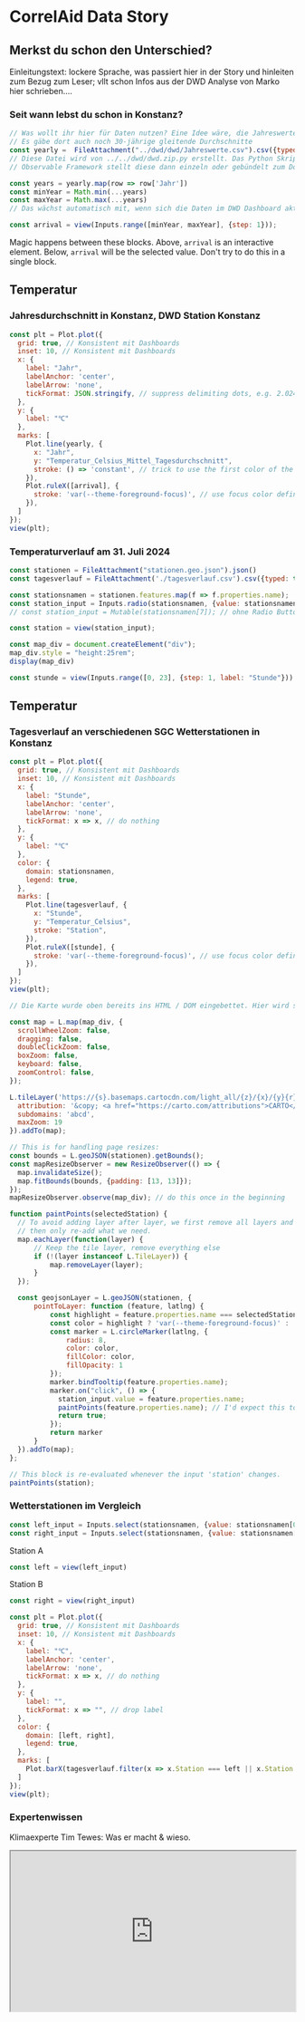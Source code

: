 # CorrelAid Data Story

## Merkst du schon den Unterschied?

Einleitungstext: lockere Sprache, was passiert hier in der Story und hinleiten 
zum Bezug zum Leser; vllt schon Infos aus der DWD Analyse von Marko hier 
schrieben.... 

### Seit wann lebst du schon in Konstanz?

```js
// Was wollt ihr hier für Daten nutzen? Eine Idee wäre, die Jahreswerte aus dem DWD Dashboard wiederzuverwenden.
// Es gäbe dort auch noch 30-jährige gleitende Durchschnitte
const yearly =  FileAttachment("../dwd/dwd/Jahreswerte.csv").csv({typed: true})
// Diese Datei wird von ../../dwd/dwd.zip.py erstellt. Das Python Skript bündelt meherere Dateien in ein ZIP-Archiv (u.a. Jahreswerte.csv);
// Observable Framework stellt diese dann einzeln oder gebündelt zum Download bereit.
```

```js
const years = yearly.map(row => row['Jahr'])
const minYear = Math.min(...years)
const maxYear = Math.max(...years)
// Das wächst automatisch mit, wenn sich die Daten im DWD Dashboard aktualisieren

const arrival = view(Inputs.range([minYear, maxYear], {step: 1}));
```

Magic happens between these blocks. Above, `arrival` is an interactive
element. Below, `arrival` will be the selected value. Don't try to do this
in a single block.

<div class="card">
  <h2>Temperatur</h2>
  <h3>Jahresdurchschnitt in Konstanz, DWD Station Konstanz</h3>

```js
const plt = Plot.plot({
  grid: true, // Konsistent mit Dashboards
  inset: 10, // Konsistent mit Dashboards
  x: {
    label: "Jahr",
    labelAnchor: 'center',
    labelArrow: 'none',
    tickFormat: JSON.stringify, // suppress delimiting dots, e.g. 2.024
  },
  y: {
    label: "℃"
  },
  marks: [
    Plot.line(yearly, {
      x: "Jahr",
      y: "Temperatur_Celsius_Mittel_Tagesdurchschnitt",
      stroke: () => 'constant', // trick to use the first color of the theme
    }),
    Plot.ruleX([arrival], {
      stroke: 'var(--theme-foreground-focus)', // use focus color defined by theme
    }),
  ]
});
view(plt);
```

</div> <!-- card -->


### Temperaturverlauf am 31. Juli 2024

```js
const stationen = FileAttachment("stationen.geo.json").json()
const tagesverlauf = FileAttachment('./tagesverlauf.csv').csv({typed: true})
```

```js
const stationsnamen = stationen.features.map(f => f.properties.name);
const station_input = Inputs.radio(stationsnamen, {value: stationsnamen[7]});
// const station_input = Mutable(stationsnamen[7]); // ohne Radio Buttons

const station = view(station_input);
```

```js
const map_div = document.createElement("div");
map_div.style = "height:25rem";
display(map_div)
```

```js
const stunde = view(Inputs.range([0, 23], {step: 1, label: "Stunde"}));
```

<div class="card">
  <h2>Temperatur</h2>
  <h3>Tagesverlauf an verschiedenen SGC Wetterstationen in Konstanz</h3>

```js
const plt = Plot.plot({
  grid: true, // Konsistent mit Dashboards
  inset: 10, // Konsistent mit Dashboards
  x: {
    label: "Stunde",
    labelAnchor: 'center',
    labelArrow: 'none',
    tickFormat: x => x, // do nothing
  },
  y: {
    label: "℃"
  },
  color: {
    domain: stationsnamen,
    legend: true,
  },
  marks: [
    Plot.line(tagesverlauf, {
      x: "Stunde",
      y: "Temperatur_Celsius",
      stroke: "Station",
    }),
    Plot.ruleX([stunde], {
      stroke: 'var(--theme-foreground-focus)', // use focus color defined by theme
    }),
  ]
});
view(plt);
```

</div> <!-- card -->

```js
// Die Karte wurde oben bereits ins HTML / DOM eingebettet. Hier wird sie befüllt.

const map = L.map(map_div, {
  scrollWheelZoom: false,
  dragging: false,
  doubleClickZoom: false,
  boxZoom: false,
  keyboard: false,
  zoomControl: false,
});

L.tileLayer('https://{s}.basemaps.cartocdn.com/light_all/{z}/{x}/{y}{r}.png', {
  attribution: '&copy; <a href="https://carto.com/attributions">CARTO</a> & OpenStreetMap contributors',
  subdomains: 'abcd',
  maxZoom: 19
}).addTo(map);

// This is for handling page resizes:
const bounds = L.geoJSON(stationen).getBounds();
const mapResizeObserver = new ResizeObserver(() => {
  map.invalidateSize();
  map.fitBounds(bounds, {padding: [13, 13]});
});
mapResizeObserver.observe(map_div); // do this once in the beginning

function paintPoints(selectedStation) {
  // To avoid adding layer after layer, we first remove all layers and
  // then only re-add what we need.
  map.eachLayer(function(layer) {
      // Keep the tile layer, remove everything else
      if (!(layer instanceof L.TileLayer)) {
          map.removeLayer(layer);
      }
  });

  const geojsonLayer = L.geoJSON(stationen, {
      pointToLayer: function (feature, latlng) {
          const highlight = feature.properties.name === selectedStation;
          const color = highlight ? 'var(--theme-foreground-focus)' : 'var(--theme-foreground-faint)';
          const marker = L.circleMarker(latlng, {
              radius: 8,
              color: color,
              fillColor: color,
              fillOpacity: 1
          });
          marker.bindTooltip(feature.properties.name);
          marker.on("click", () => {
            station_input.value = feature.properties.name;
            paintPoints(feature.properties.name); // I'd expect this to happen automatically but it doesn't
            return true;
          });
          return marker
      }
  }).addTo(map);
};
```

```js display=false
// This block is re-evaluated whenever the input 'station' changes.
paintPoints(station);
```

### Wetterstationen im Vergleich

```js
const left_input = Inputs.select(stationsnamen, {value: stationsnamen[0]});
const right_input = Inputs.select(stationsnamen, {value: stationsnamen[1]});
```

<div class="grid grid-cols-2">
<div class="card grid-colspan-1">

Station A

```js
const left = view(left_input)
```

</div> <!-- card -->

<div class="card grid-colspan-1">

Station B

```js
const right = view(right_input)
```

</div> <!-- card -->

</div> <!-- grid -->


<div class="card">

```js
const plt = Plot.plot({
  grid: true, // Konsistent mit Dashboards
  inset: 10, // Konsistent mit Dashboards
  x: {
    label: "℃",
    labelAnchor: 'center',
    labelArrow: 'none',
    tickFormat: x => x, // do nothing
  },
  y: {
    label: "",
    tickFormat: x => "", // drop label
  },
  color: {
    domain: [left, right],
    legend: true,
  },
  marks: [
    Plot.barX(tagesverlauf.filter(x => x.Station === left || x.Station === right), {y: "Station", fy: "Stunde", x:"Temperatur_Celsius", fill: "Station"}),
  ]
});
view(plt);
```

</div> <!-- card -->

### Expertenwissen

Klimaexperte Tim Tewes: Was er macht & wieso.

<!-- patrik: Ich werde hier noch etwas einbauen, dass Youtube nur nach Consent geladen wird. Oder das Video selber hosten. -->
 <iframe style="width:100%; aspect-ratio: 16/9;"
src="https://www.youtube.com/embed/E4WlUXrJgy4">
</iframe> 